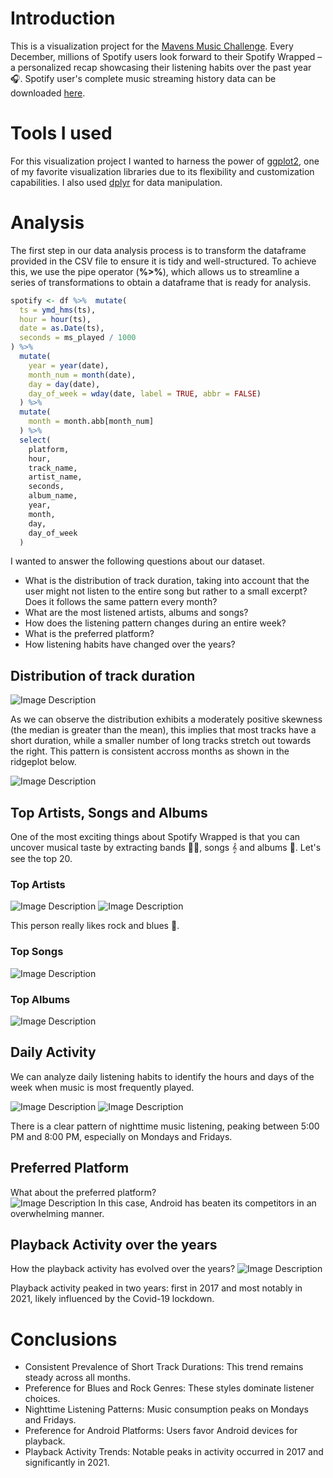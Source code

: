 # Introduction

This is a visualization project for the [Mavens Music Challenge](https://mavenanalytics.io/challenges/maven-music-challenge/e161353d-9967-4297-869c-505de168e610). Every December, millions of Spotify users look forward to their Spotify Wrapped – a personalized recap showcasing their listening habits over the past year 🎧. Spotify user's complete music streaming history data can be downloaded [here](https://maven-datasets.s3.us-east-1.amazonaws.com/Spotify+Streaming+History/Spotify+Streaming+History.zip).


# Tools I used
For this visualization project I wanted to harness the power of [ggplot2](https://ggplot2.tidyverse.org/), one of my favorite visualization libraries due to its flexibility and customization capabilities. I also used [dplyr](https://dplyr.tidyverse.org/) for data manipulation.

# Analysis
The first step in our data analysis process is to transform the dataframe provided in the CSV file to ensure it is tidy and well-structured. To achieve this, we use the pipe operator (**%>%**), which allows us to streamline a series of transformations to obtain a dataframe that is ready for analysis.

```R
spotify <- df %>%  mutate(
  ts = ymd_hms(ts),
  hour = hour(ts), 
  date = as.Date(ts), 
  seconds = ms_played / 1000       
) %>%
  mutate(
    year = year(date), 
    month_num = month(date), 
    day = day(date), 
    day_of_week = wday(date, label = TRUE, abbr = FALSE) 
  ) %>%
  mutate(
    month = month.abb[month_num]
  ) %>%
  select(
    platform,
    hour,
    track_name,
    artist_name,
    seconds,
    album_name,
    year,
    month,
    day,
    day_of_week
  ) 
```
I wanted to answer the following questions about our dataset.
- What is the distribution of track duration, taking into account that the user might not listen to the entire song but rather to a small excerpt? Does it follows the same pattern every month?
- What are the most listened artists, albums and songs?
- How does the listening pattern changes during an entire week?
- What is the preferred platform?
- How listening habits have changed over the years? 

## Distribution of track duration
![Image Description](plots/plot1.png)

As we can observe the distribution exhibits a moderately positive skewness (the median is greater than the mean), this implies that most tracks have a short duration, while a smaller number of long tracks stretch out towards the right. This pattern is consistent accross months as shown in the ridgeplot below.

![Image Description](plots/plot2.png)

## Top Artists, Songs and Albums
 One of the most exciting things about Spotify Wrapped is that you can uncover musical taste by extracting bands 🧑‍🎤, songs 𝄞 and albums 📀. Let's see the top 20.

### Top Artists
![Image Description](plots/plot3.png)
![Image Description](plots/plot4.png)

This person really likes rock and blues 🎸.
### Top Songs 
![Image Description](plots/plot5.png)

### Top Albums
![Image Description](plots/plot6.png)

## Daily Activity
We can analyze daily listening habits to identify the hours and days of the week when music is most frequently played.

![Image Description](plots/plot7.png)
![Image Description](plots/plot8.png)

There is a clear pattern of nighttime music listening, peaking between 5:00 PM and 8:00 PM, especially on Mondays and Fridays.   
## Preferred Platform

What about the preferred platform?  
![Image Description](plots/plot9.png)
In this case, Android has beaten its competitors in an overwhelming manner.
## Playback Activity over the years
How the playback activity has evolved over the years?
![Image Description](plots/plot10.png)

Playback activity peaked in two years: first in 2017 and most notably in 2021, likely influenced by the Covid-19 lockdown.
# Conclusions
- Consistent Prevalence of Short Track Durations: This trend remains steady across all months.
- Preference for Blues and Rock Genres: These styles dominate listener choices.
- Nighttime Listening Patterns: Music consumption peaks on Mondays and Fridays.
- Preference for Android Platforms: Users favor Android devices for playback.
- Playback Activity Trends: Notable peaks in activity occurred in 2017 and significantly in 2021.
